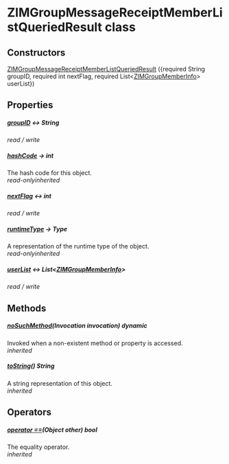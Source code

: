 


# ZIMGroupMessageReceiptMemberListQueriedResult class













## Constructors

[ZIMGroupMessageReceiptMemberListQueriedResult](../zego_uikit_prebuilt_live_audio_room/ZIMGroupMessageReceiptMemberListQueriedResult/ZIMGroupMessageReceiptMemberListQueriedResult.md) ({required String groupID, required int nextFlag, required List&lt;[ZIMGroupMemberInfo](../zego_uikit_prebuilt_live_audio_room/ZIMGroupMemberInfo-class.md)> userList})

   


## Properties

##### [groupID](../zego_uikit_prebuilt_live_audio_room/ZIMGroupMessageReceiptMemberListQueriedResult/groupID.md) &#8596; String



  
_<span class="feature">read / write</span>_



##### [hashCode](../zego_uikit_prebuilt_live_audio_room/ZIMGroupMessageReceiptMemberListQueriedResult/hashCode.md) &#8594; int



The hash code for this object.  
_<span class="feature">read-only</span><span class="feature">inherited</span>_



##### [nextFlag](../zego_uikit_prebuilt_live_audio_room/ZIMGroupMessageReceiptMemberListQueriedResult/nextFlag.md) &#8596; int



  
_<span class="feature">read / write</span>_



##### [runtimeType](../zego_uikit_prebuilt_live_audio_room/ZIMGroupMessageReceiptMemberListQueriedResult/runtimeType.md) &#8594; Type



A representation of the runtime type of the object.  
_<span class="feature">read-only</span><span class="feature">inherited</span>_



##### [userList](../zego_uikit_prebuilt_live_audio_room/ZIMGroupMessageReceiptMemberListQueriedResult/userList.md) &#8596; List&lt;[ZIMGroupMemberInfo](../zego_uikit_prebuilt_live_audio_room/ZIMGroupMemberInfo-class.md)>



  
_<span class="feature">read / write</span>_





## Methods

##### [noSuchMethod](../zego_uikit_prebuilt_live_audio_room/ZIMGroupMessageReceiptMemberListQueriedResult/noSuchMethod.md)(Invocation invocation) dynamic



Invoked when a non-existent method or property is accessed.  
_<span class="feature">inherited</span>_



##### [toString](../zego_uikit_prebuilt_live_audio_room/ZIMGroupMessageReceiptMemberListQueriedResult/toString.md)() String



A string representation of this object.  
_<span class="feature">inherited</span>_





## Operators

##### [operator ==](../zego_uikit_prebuilt_live_audio_room/ZIMGroupMessageReceiptMemberListQueriedResult/operator_equals.md)(Object other) bool



The equality operator.  
_<span class="feature">inherited</span>_















